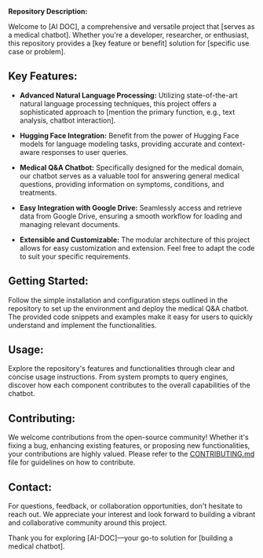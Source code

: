 **Repository Description:**

Welcome to [AI DOC], a comprehensive and versatile project that [serves as a medical chatbot]. Whether you're a developer, researcher, or enthusiast, this repository provides a [key feature or benefit] solution for [specific use case or problem].

## Key Features:

- **Advanced Natural Language Processing:** Utilizing state-of-the-art natural language processing techniques, this project offers a sophisticated approach to [mention the primary function, e.g., text analysis, chatbot interaction].

- **Hugging Face Integration:** Benefit from the power of Hugging Face models for language modeling tasks, providing accurate and context-aware responses to user queries.

- **Medical Q&A Chatbot:** Specifically designed for the medical domain, our chatbot serves as a valuable tool for answering general medical questions, providing information on symptoms, conditions, and treatments.

- **Easy Integration with Google Drive:** Seamlessly access and retrieve data from Google Drive, ensuring a smooth workflow for loading and managing relevant documents.

- **Extensible and Customizable:** The modular architecture of this project allows for easy customization and extension. Feel free to adapt the code to suit your specific requirements.

## Getting Started:

Follow the simple installation and configuration steps outlined in the repository to set up the environment and deploy the medical Q&A chatbot. The provided code snippets and examples make it easy for users to quickly understand and implement the functionalities.

## Usage:

Explore the repository's features and functionalities through clear and concise usage instructions. From system prompts to query engines, discover how each component contributes to the overall capabilities of the chatbot.

## Contributing:

We welcome contributions from the open-source community! Whether it's fixing a bug, enhancing existing features, or proposing new functionalities, your contributions are highly valued. Please refer to the [CONTRIBUTING.md](CONTRIBUTING.md) file for guidelines on how to contribute.


## Contact:

For questions, feedback, or collaboration opportunities, don't hesitate to reach out. We appreciate your interest and look forward to building a vibrant and collaborative community around this project.

Thank you for exploring [AI-DOC]—your go-to solution for [building a medical chatbot].
